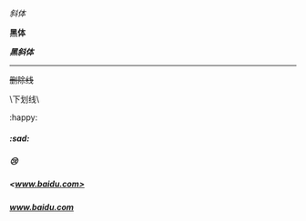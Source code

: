 *斜体*

**黑体**

***黑斜体***

***

~~删除线~~

\下划线\

:happy:

##### :sad:

##### :cry:

##### <www.baidu.com>

##### www.baidu.com



